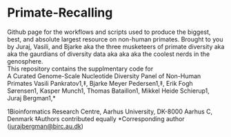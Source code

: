 # Primate-Recalling

Github page for the workflows and scripts used to produce the biggest, best, and absolute largest resource on non-human primates. Brought to you by Juraj, Vasili, and Bjarke aka the three musketeers of primate diversity aka aka the gaurdians of diversity data aka aka aka the coolest nerds in the genosphere.  
This repository contains the supplmentary code for  
A Curated Genome-Scale Nucleotide Diversity Panel of Non-Human Primates
Vasili Pankratov1,‡, Bjarke Meyer Pedersen1,‡, Erik Fogh Sørensen1, Kasper Munch1, Thomas Bataillon1, Mikkel Heide Schierup1, Juraj Bergman1,*

1Bioinformatics Research Centre, Aarhus University, DK-8000 Aarhus C, Denmark
‡Authors contributed equally
*Corresponding author (jurajbergman@birc.au.dk)

## 
